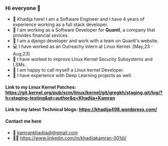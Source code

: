 ### Hi everyone 👋

- 🔭 Khadija here! I am a Software Engineer and I have 4 years of experience working as a full stack developer.
- 👩 I am working as a Software Developer for **Quantl**, a company that provides financial sevices.
- 🎇 I am a django developer and work with a team on Quantl's website.
- 💻 I have worked as an Outreachy intern at Linux Kernel. [May,23 - Aug,23]
- 🌱 I have worked to improve Linux Kernel Security Subsystems and LSMs.
- 🤩 I am happy to call myself a Linux kernel Developer.
- 👾 I have experience with Deep Learning projects as well.

#### Link to my Linux Kernel Patches: https://git.kernel.org/pub/scm/linux/kernel/git/gregkh/staging.git/log/?h=staging-testing&qt=author&q=Khadija+Kamran


#### Link to my latest Technical blogs: https://khadija498.wordpress.com/
#### Contact me here
 - 📧 kamrankhadijadj@gmail.com
 - 💁‍♀️ https://www.linkedin.com/in/khadijakamran-001dj/
